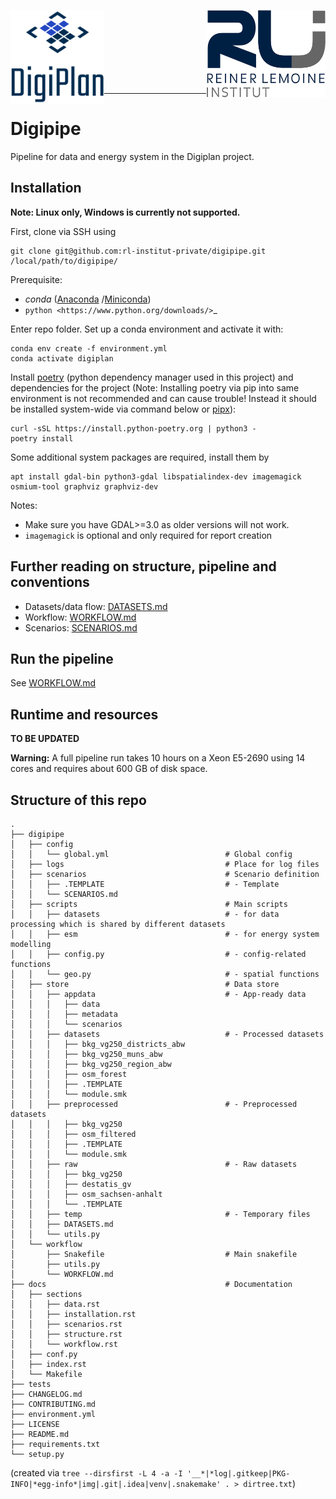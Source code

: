 <p align="left">
    <img alt="Digiplan logo" align="left" height="150" src="docs/img/logos/digiplan-logo.png">
    <img alt="RLI logo" align="right" height="140" src="docs/img/logos/rli_logo.png">
</p>
<br/><br/><br/><br/><br/><br/><br/>

----------

# Digipipe

Pipeline for data and energy system in the Digiplan project.

## Installation 

**Note: Linux only, Windows is currently not supported.**

First, clone via SSH using

    git clone git@github.com:rl-institut-private/digipipe.git /local/path/to/digipipe/

Prerequisite:
* _conda_ ([Anaconda](https://docs.anaconda.com/anaconda/install/)
/[Miniconda](https://conda.io/en/latest/miniconda.html))
* `python <https://www.python.org/downloads/>`_

Enter repo folder. Set up a conda environment and activate it with:

```
conda env create -f environment.yml
conda activate digiplan
```

Install [poetry](https://python-poetry.org/) (python dependency manager used
in this project) and dependencies for the project (Note: Installing poetry via
pip into same environment is not recommended and can cause trouble! Instead it
should be installed system-wide via command below or
[pipx](https://python-poetry.org/docs/#installing-with-pipx)):

```
curl -sSL https://install.python-poetry.org | python3 -
poetry install
```

Some additional system packages are required, install them by

    apt install gdal-bin python3-gdal libspatialindex-dev imagemagick osmium-tool graphviz graphviz-dev

Notes:
- Make sure you have GDAL>=3.0 as older versions will not work.
- `imagemagick` is optional and only required for report creation

## Further reading on structure, pipeline and conventions

- Datasets/data flow: [DATASETS.md](digipipe/store/DATASETS.md)
- Workflow: [WORKFLOW.md](digipipe/workflow/WORKFLOW.md)
- Scenarios: [SCENARIOS.md](digipipe/scenarios/SCENARIOS.md)

## Run the pipeline

See [WORKFLOW.md](digipipe/workflow/WORKFLOW.md)

## Runtime and resources

**TO BE UPDATED**

**Warning:** A full pipeline run takes 10 hours on a Xeon E5-2690 using 14
cores and requires about 600 GB of disk space.

## Structure of this repo

```
.
├── digipipe
│   ├── config
│   │   └── global.yml                          # Global config
│   ├── logs                                    # Place for log files
│   ├── scenarios                               # Scenario definition
│   │   ├── .TEMPLATE                           # - Template
│   │   └── SCENARIOS.md
│   ├── scripts                                 # Main scripts
│   │   ├── datasets                            # - for data processing which is shared by different datasets
│   │   ├── esm                                 # - for energy system modelling
│   │   ├── config.py                           # - config-related functions
│   │   └── geo.py                              # - spatial functions
│   ├── store                                   # Data store
│   │   ├── appdata                             # - App-ready data
│   │   │   ├── data
│   │   │   ├── metadata
│   │   │   └── scenarios
│   │   ├── datasets                            # - Processed datasets
│   │   │   ├── bkg_vg250_districts_abw
│   │   │   ├── bkg_vg250_muns_abw
│   │   │   ├── bkg_vg250_region_abw
│   │   │   ├── osm_forest
│   │   │   ├── .TEMPLATE
│   │   │   └── module.smk
│   │   ├── preprocessed                        # - Preprocessed datasets
│   │   │   ├── bkg_vg250
│   │   │   ├── osm_filtered
│   │   │   ├── .TEMPLATE
│   │   │   └── module.smk
│   │   ├── raw                                 # - Raw datasets
│   │   │   ├── bkg_vg250
│   │   │   ├── destatis_gv
│   │   │   ├── osm_sachsen-anhalt
│   │   │   └── .TEMPLATE
│   │   ├── temp                                # - Temporary files
│   │   ├── DATASETS.md
│   │   └── utils.py
│   └── workflow
│       ├── Snakefile                           # Main snakefile
│       ├── utils.py
│       └── WORKFLOW.md
├── docs                                        # Documentation
│   ├── sections
│   │   ├── data.rst
│   │   ├── installation.rst
│   │   ├── scenarios.rst
│   │   ├── structure.rst
│   │   └── workflow.rst
│   ├── conf.py
│   ├── index.rst
│   └── Makefile
├── tests
├── CHANGELOG.md
├── CONTRIBUTING.md
├── environment.yml
├── LICENSE
├── README.md
├── requirements.txt
└── setup.py
```

(created via `tree --dirsfirst -L 4 -a -I '__*|*log|.gitkeep|PKG-INFO|*egg-info*|img|.git|.idea|venv|.snakemake' . > dirtree.txt`)
